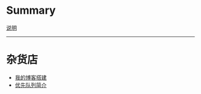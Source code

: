 # Summary

<!-- - [zh-cn](index.md) -->

[说明](readme.md)

---

# 杂货店

-   [我的博客搭建](grocery_store/my_blog.md)
-   [优先队列简介](grocery_store/binary_heap.md)
